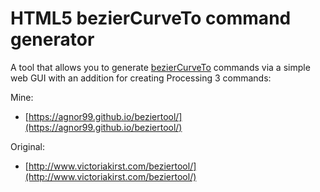 # HTML5 <canvas> bezierCurveTo command generator

A tool that allows you to generate [bezierCurveTo](https://developer.mozilla.org/en-US/docs/Web/API/CanvasRenderingContext2D/bezierCurveTo) commands via a simple web GUI with an addition for creating Processing 3 commands:

Mine:
* [https://agnor99.github.io/beziertool/](https://agnor99.github.io/beziertool/)

Original:
* [http://www.victoriakirst.com/beziertool/](http://www.victoriakirst.com/beziertool/)

